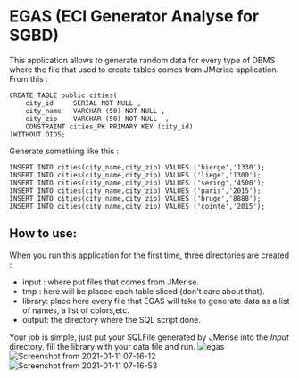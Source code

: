 # EGAS (ECI Generator Analyse for SGBD)
This application allows to generate random data for every type of DBMS where the file that used to create tables comes from JMerise application.
From this :
```
CREATE TABLE public.cities(
	city_id     SERIAL NOT NULL ,
	city_name   VARCHAR (50) NOT NULL ,
	city_zip    VARCHAR (50) NOT NULL  ,
	CONSTRAINT cities_PK PRIMARY KEY (city_id)
)WITHOUT OIDS;
```
Generate something like this :
```
INSERT INTO cities(city_name,city_zip) VALUES ('bierge','1330');
INSERT INTO cities(city_name,city_zip) VALUES ('liege','1300');
INSERT INTO cities(city_name,city_zip) VALUES ('sering','4500');
INSERT INTO cities(city_name,city_zip) VALUES ('paris','2015');
INSERT INTO cities(city_name,city_zip) VALUES ('bruge','8888');
INSERT INTO cities(city_name,city_zip) VALUES ('cointe','2015');
```

## How to use:
When you run this application for the first time, three directories are created :
- input : where put files that comes from JMerise.
- tmp : here will be placed each table sliced (don't care about that).
- library: place here every file that EGAS will take to generate data as a list of names, a list of colors,etc.
- output: the directory where the SQL script done.

Your job is simple, just put your SQLFile generated by JMerise into the *Input* directory, fill the library with your data file and
run.
![egas](https://user-images.githubusercontent.com/42714500/104151331-0a436980-53dd-11eb-976d-bb6630cdbb73.png)
<br/>
![Screenshot from 2021-01-11 07-16-12](https://user-images.githubusercontent.com/42714500/104151337-10d1e100-53dd-11eb-9455-6d1643e3ce6c.png)
![Screenshot from 2021-01-11 07-16-53](https://user-images.githubusercontent.com/42714500/104151339-13343b00-53dd-11eb-89b8-e44ee9153492.png)
